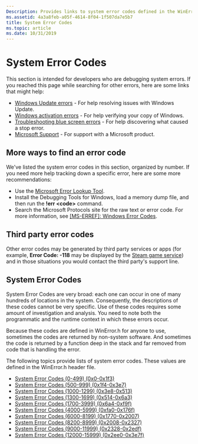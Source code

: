 ```yaml
---
Description: Provides links to system error codes defined in the WinError.h header file and is intended for developers.
ms.assetid: 4a3a8feb-a05f-4614-8f04-1f507da7e5b7
title: System Error Codes
ms.topic: article
ms.date: 10/31/2019
---
```


# System Error Codes

This section is intended for developers who are debugging system errors. If you reached this page while searching for other errors, here are some links that might help:

* [Windows Update errors](https://support.microsoft.com/help/10164/fix-windows-update-errors) - For help resolving issues with Windows Update.
* [Windows activation errors](https://support.microsoft.com/help/10738/windows-10-get-help-with-activation-errors) - For help verifying your copy of Windows.
* [Troubleshooting blue screen errors](https://support.microsoft.com/help/14238/windows-10-troubleshoot-blue-screen-errors) - For help discovering what caused a stop error.
* [Microsoft Support](https://support.microsoft.com) - For support with a Microsoft product.

## More ways to find an error code

We've listed the system error codes in this section, organized by number. If you need more help tracking down a specific error, here are some more recommendations:

* Use the [Microsoft Error Lookup Tool](system-error-code-lookup-tool.md).
*  Install the Debugging Tools for Windows, load a memory dump file, and then run the **\!err \<code>** command.
* Search the Microsoft Protocols site for the raw text or error code. For more information, see [[MS-ERREF]: Windows Error Codes](/openspecs/windows_protocols/ms-erref/1bc92ddf-b79e-413c-bbaa-99a5281a6c90).

## Third party error codes

Other error codes may be generated by third party services or apps (for example, **Error Code: -118** may be displayed by the [Steam game service](https://support.steampowered.com/kb_cat.php?id=59)) and in those situations you would contact the third party's support line.

## System Error Codes

System Error Codes are very broad: each one can occur in one of many hundreds of locations in the system. Consequently, the descriptions of these codes cannot be very specific. Use of these codes requires some amount of investigation and analysis. You need to note both the programmatic and the runtime context in which these errors occur. 

Because these codes are defined in WinError.h for anyone to use, sometimes the codes are returned by non-system software. And sometimes the code is returned by a function deep in the stack and far removed from code that is handling the error.

The following topics provide lists of system error codes. These values are defined in the WinError.h header file.

-   [System Error Codes (0-499) (0x0-0x1f3)](system-error-codes--0-499-.md)
-   [System Error Codes (500-999) (0x1f4-0x3e7)](system-error-codes--500-999-.md)
-   [System Error Codes (1000-1299) (0x3e8-0x513)](system-error-codes--1000-1299-.md)
-   [System Error Codes (1300-1699) (0x514-0x6a3)](system-error-codes--1300-1699-.md)
-   [System Error Codes (1700-3999) (0x6a4-0xf9f)](system-error-codes--1700-3999-.md)
-   [System Error Codes (4000-5999) (0xfa0-0x176f)](system-error-codes--4000-5999-.md)
-   [System Error Codes (6000-8199) (0x1770-0x2007)](system-error-codes--6000-8199-.md)
-   [System Error Codes (8200-8999) (0x2008-0x2327)](system-error-codes--8200-8999-.md)
-   [System Error Codes (9000-11999) (0x2328-0x2edf)](system-error-codes--9000-11999-.md)
-   [System Error Codes (12000-15999) (0x2ee0-0x3e7f)](system-error-codes--12000-15999-.md)
